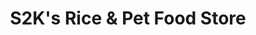 ---
title: "S2K's Rice & Pet Food Store"
url: /lipa/s2ks-rice-and-pet-food-store/
shop: convenience
---